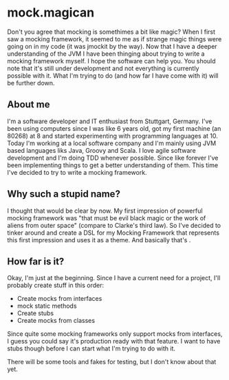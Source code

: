 mock.magican
============

Don't you agree that mocking is somethimes a bit like magic? When I first saw a mocking framework, it seemed to me as if strange magic things were going on in my code (it was jmockit by the way). Now that I have a deeper understanding of the JVM I have been thinging about trying to write a mocking framework myself. 
I hope the software can help you. You should note that it's still under development and not everything is currently possible with it. What I'm trying to do (and how far I have come with it) will be further down.

About me
---

I'm a software developer and IT enthusiast from Stuttgart, Germany. I've been using computers since I was like 6 years old, got my first machine (an 80268) at 8 and started experimenting with programming languages at 10. Today I'm working at a local software company and I'm mainly using JVM based languages liks Java, Groovy and Scala. I love agile software development and I'm doing TDD whenever possible. 
Since like forever I've been implementing things to get a better understanding of them. 
This time I've decided to try to write a mocking framework.

Why such a stupid name?
----

I thought that would be clear by now. My first impression of powerful mocking framework was "that must be evil black magic or the work of aliens from outer space" (compare to Clarke's third law). So I've decided to tinker around and create a DSL for my Mocking Framework that represents this first impression and uses it as a theme. And basically that's .


How far is it?
----

Okay, I'm just at the beginning. Since I have a current need for a project, I'll probably create stuff in this order:

 * Create mocks from interfaces
 * mock static methods
 * Create stubs
 * Create mocks from classes

Since quite some mocking frameworks only support mocks from interfaces, I guess you could say it's production ready with that feature. I want to have stubs though before I can start what I'm trying to do with it.

There will be some tools and fakes for testing, but I don't know about that yet.


